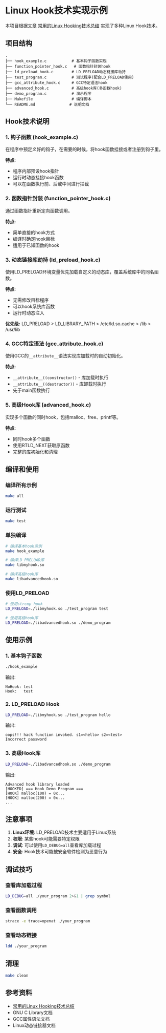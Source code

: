 # Linux Hook技术实现示例

本项目根据文章 [常用的Linux Hooking技术总结](https://mp.weixin.qq.com/s/vEFLiGJl21eTxXRhbwA6zA) 实现了多种Linux Hook技术。

## 项目结构

```
.
├── hook_example.c           # 基本钩子函数实现
├── function_pointer_hook.c   # 函数指针封装hook
├── ld_preload_hook.c        # LD_PRELOAD动态链接库劫持
├── test_program.c           # 测试程序(配合LD_PRELOAD使用)
├── gcc_attribute_hook.c     # GCC特定语法hook
├── advanced_hook.c          # 高级hook库(多函数hook)
├── demo_program.c           # 演示程序
├── Makefile                 # 编译脚本
└── README.md               # 说明文档
```

## Hook技术说明

### 1. 钩子函数 (hook_example.c)

在程序中预定义好的钩子，在需要的时候，将hook函数挂接或者注册到钩子里。

**特点:**
- 程序内部预设hook指针
- 运行时动态挂接hook函数
- 可以在函数执行前、后或中间进行拦截

### 2. 函数指针封装 (function_pointer_hook.c)

通过函数指针重新定向函数调用。

**特点:**
- 简单直接的hook方式
- 编译时确定hook目标
- 适用于已知函数的hook

### 3. 动态链接库劫持 (ld_preload_hook.c)

使用LD_PRELOAD环境变量优先加载自定义的动态库，覆盖系统库中的同名函数。

**特点:**
- 无需修改目标程序
- 可以hook系统库函数
- 运行时动态注入

**优先级:** LD_PRELOAD > LD_LIBRARY_PATH > /etc/ld.so.cache > /lib > /usr/lib

### 4. GCC特定语法 (gcc_attribute_hook.c)

使用GCC的`__attribute__`语法实现库加载时的自动初始化。

**特点:**
- `__attribute__((constructor))` - 库加载时执行
- `__attribute__((destructor))` - 库卸载时执行
- 先于main函数执行

### 5. 高级Hook库 (advanced_hook.c)

实现多个函数的同时hook，包括malloc、free、printf等。

**特点:**
- 同时hook多个函数
- 使用RTLD_NEXT获取原函数
- 完整的库初始化和清理

## 编译和使用

### 编译所有示例

```bash
make all
```

### 运行测试

```bash
make test
```

### 单独编译

```bash
# 编译基本hook示例
make hook_example

# 编译LD_PRELOAD库
make libmyhook.so

# 编译高级hook库
make libadvancedhook.so
```

### 使用LD_PRELOAD

```bash
# 使用strcmp hook
LD_PRELOAD=./libmyhook.so ./test_program test

# 使用高级hook库
LD_PRELOAD=./libadvancedhook.so ./demo_program
```

## 使用示例

### 1. 基本钩子函数

```bash
./hook_example
```

输出:
```
NoHook: test
Hook:   test
```

### 2. LD_PRELOAD Hook

```bash
LD_PRELOAD=./libmyhook.so ./test_program hello
```

输出:
```
oops!!! hack function invoked. s1=<hello> s2=<test>
Incorrect password
```

### 3. 高级Hook库

```bash
LD_PRELOAD=./libadvancedhook.so ./demo_program
```

输出:
```
Advanced hook library loaded
[HOOKED] === Hook Demo Program ===
[HOOK] malloc(100) = 0x...
[HOOK] malloc(200) = 0x...
...
```

## 注意事项

1. **Linux环境**: LD_PRELOAD技术主要适用于Linux系统
2. **权限**: 某些hook可能需要特定权限
3. **调试**: 可以使用`LD_DEBUG=all`查看库加载过程
4. **安全**: Hook技术可能被安全软件检测为恶意行为

## 调试技巧

### 查看库加载过程

```bash
LD_DEBUG=all ./your_program 2>&1 | grep symbol
```

### 查看函数调用

```bash
strace -e trace=openat ./your_program
```

### 查看动态链接

```bash
ldd ./your_program
```

## 清理

```bash
make clean
```

## 参考资料

- [常用的Linux Hooking技术总结](https://mp.weixin.qq.com/s/vEFLiGJl21eTxXRhbwA6zA)
- GNU C Library文档
- GCC属性语法文档
- Linux动态链接器文档
